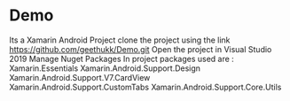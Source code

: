 # Demo
Its a Xamarin Android Project
clone the project using the link https://github.com/geethukk/Demo.git
Open the project in Visual Studio 2019 
Manage Nuget Packages
In project packages used are :
Xamarin.Essentials
Xamarin.Android.Support.Design
Xamarin.Android.Support.V7.CardView
Xamarin.Android.Support.CustomTabs
Xamarin.Android.Support.Core.Utils



